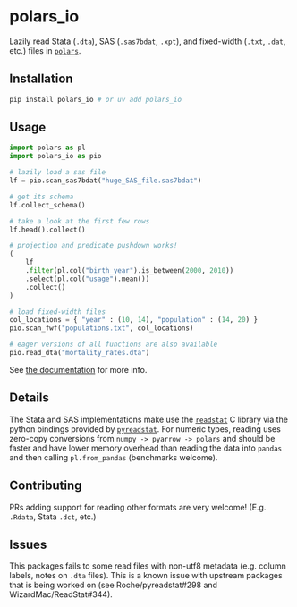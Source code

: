 # polars_io

Lazily read Stata (`.dta`), SAS (`.sas7bdat`, `.xpt`), and fixed-width (`.txt`,
`.dat`, etc.) files in [`polars`](https://pola.rs).

## Installation

```bash
pip install polars_io # or uv add polars_io
```

## Usage

```python
import polars as pl
import polars_io as pio

# lazily load a sas file
lf = pio.scan_sas7bdat("huge_SAS_file.sas7bdat")

# get its schema
lf.collect_schema()

# take a look at the first few rows
lf.head().collect()

# projection and predicate pushdown works!
(
    lf
    .filter(pl.col("birth_year").is_between(2000, 2010))
    .select(pl.col("usage").mean())
    .collect()
)

# load fixed-width files
col_locations = { "year" : (10, 14), "population" : (14, 20) }
pio.scan_fwf("populations.txt", col_locations)

# eager versions of all functions are also available
pio.read_dta("mortality_rates.dta")
```

See [the documentation](https://alipatti.com/polars_io) for more info.

## Details

The Stata and SAS implementations make use the
[`readstat`](https://github.com/WizardMac/ReadStat) C library via the python
bindings provided by [`pyreadstat`](https://github.com/Roche/pyreadstat). For
numeric types, reading uses zero-copy conversions from
`numpy -> pyarrow -> polars` and should be faster and have lower memory overhead
than reading the data into `pandas` and then calling `pl.from_pandas`
(benchmarks welcome).

## Contributing

PRs adding support for reading other formats are very welcome! (E.g. `.Rdata`,
Stata `.dct`, etc.)

## Issues

This packages fails to some read files with non-utf8 metadata (e.g. column
labels, notes on `.dta` files). This is a known issue with upstream packages
that is being worked on (see Roche/pyreadstat#298 and WizardMac/ReadStat#344).
